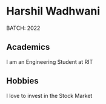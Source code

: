 # Harshil Wadhwani

BATCH: 2022

## Academics 

I am an Engineering Student at RIT

## Hobbies

I love to invest in the Stock Market

